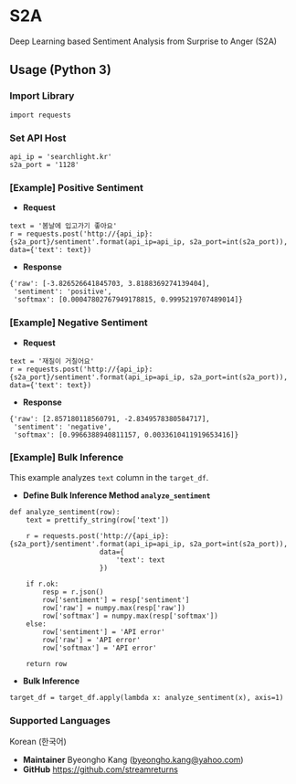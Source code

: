 # S2A
Deep Learning based Sentiment Analysis from Surprise to Anger (S2A)

## Usage (Python 3)

### Import Library
```
import requests
```

### Set API Host
```
api_ip = 'searchlight.kr'
s2a_port = '1128'
```

### [Example] Positive Sentiment
- **Request**
```
text = '봄날에 입고가기 좋아요'
r = requests.post('http://{api_ip}:{s2a_port}/sentiment'.format(api_ip=api_ip, s2a_port=int(s2a_port)), data={'text': text})
```

- **Response**
```
{'raw': [-3.826526641845703, 3.8188369274139404],
 'sentiment': 'positive',
 'softmax': [0.00047802767949178815, 0.9995219707489014]}
```

### [Example] Negative Sentiment
- **Request**
```
text = '재질이 거칠어요'
r = requests.post('http://{api_ip}:{s2a_port}/sentiment'.format(api_ip=api_ip, s2a_port=int(s2a_port)), data={'text': text})
```

- **Response**
```
{'raw': [2.857180118560791, -2.8349578380584717],
 'sentiment': 'negative',
 'softmax': [0.9966388940811157, 0.0033610411919653416]}
```

### [Example] Bulk Inference
This example analyzes `text` column in the `target_df`.

- **Define Bulk Inference Method `analyze_sentiment`**
```
def analyze_sentiment(row):
    text = prettify_string(row['text'])
    
    r = requests.post('http://{api_ip}:{s2a_port}/sentiment'.format(api_ip=api_ip, s2a_port=int(s2a_port)),
                      data={
                          'text': text
                      })
    
    if r.ok:
        resp = r.json()
        row['sentiment'] = resp['sentiment']
        row['raw'] = numpy.max(resp['raw'])
        row['softmax'] = numpy.max(resp['softmax'])
    else:
        row['sentiment'] = 'API error'
        row['raw'] = 'API error'
        row['softmax'] = 'API error'    
        
    return row
```

- **Bulk Inference**
```
target_df = target_df.apply(lambda x: analyze_sentiment(x), axis=1)
```



### Supported Languages

Korean (한국어)

- **Maintainer**
Byeongho Kang (byeongho.kang@yahoo.com)
- **GitHub**
https://github.com/streamreturns
